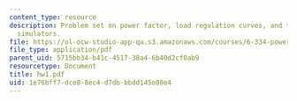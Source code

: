 ```yaml
---
content_type: resource
description: Problem set on power factor, load regulation curves, and time-domain
  simulators.
file: https://ol-ocw-studio-app-qa.s3.amazonaws.com/courses/6-334-power-electronics-spring-2007/1e76bff7dce88ec4d7dbbbdd145e80e4_hw1.pdf
file_type: application/pdf
parent_uid: 5715bb34-b41c-4517-38a4-6b40d2cf0ab9
resourcetype: Document
title: hw1.pdf
uid: 1e76bff7-dce8-8ec4-d7db-bbdd145e80e4
---
```


